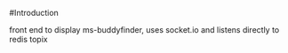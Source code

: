#Introduction 

front end to display ms-buddyfinder, uses socket.io and listens directly to redis topix
